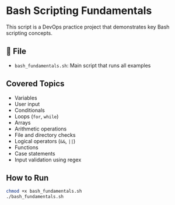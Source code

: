 # Bash Scripting Fundamentals

This script is a DevOps practice project that demonstrates key Bash scripting concepts.

## 📁 File

- `bash_fundamentals.sh`: Main script that runs all examples

## Covered Topics

- Variables
- User input
- Conditionals
- Loops (`for`, `while`)
- Arrays
- Arithmetic operations
- File and directory checks
- Logical operators (`&&`, `||`)
- Functions
- Case statements
- Input validation using regex

## How to Run

```bash
chmod +x bash_fundamentals.sh
./bash_fundamentals.sh
